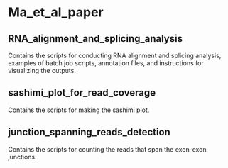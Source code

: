 # Ma_et_al_paper
## RNA_alignment_and_splicing_analysis
  Contains the scripts for conducting RNA alignment and splicing analysis, examples of batch job scripts, annotation files, and instructions for visualizing the outputs. 
## sashimi_plot_for_read_coverage
  Contains the scripts for making the sashimi plot.
## junction_spanning_reads_detection
  Contains the scripts for counting the reads that span the exon-exon junctions.
